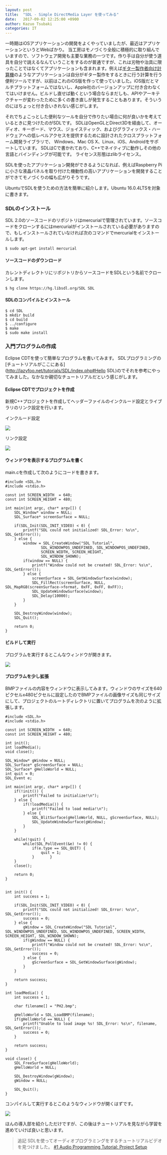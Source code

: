 ```yaml
---
layout: post
title:  "SDL - Simple DirectMedia Layer を使ってみる"
date:   2017-09-02 12:25:00 +0900
author: Kazuo Tsubaki
categories: IT
---
```

一時期はiOSアプリケーションの開発をよくやっていましたが、最近はアプリケーションというとWebばかり。
当工房はモノづくり全般に積極的に取り組んでいますので、ソフトウェア開発も主要な業務の一つです。作り手は自分が使う道具を自分で誂えるなんていうことをするのが普通ですが、これは刃物や治具に限ったことではなくてアプリケーションも含まれます。例えば[ギター製作者向け計算機](https://guitar-calc.herokuapp.com/)のようなアプリケーションは自分がギター製作をするときに行う計算を行う便利ツールですが、以前はこれのiOS版を作って使っていました。iOS版だとマルチプラットフォームではないし、Apple社のバージョンアップに付き合わなくてはいけません。ビルドし直せば動くという場合ならまだしも、APIやアーキテクチャーが変わったために多くの書き直しが発生することもあります。そういうのにはちょっと付き合いきれない感じがします。

それでちょこっとした便利なツールを自分で作りたい場合に何が良いかを考えているときに見つけたのがSDLです。
SDLはOpenGLとDirect3Dを経由して、オーディオ、キーボード、マウス、ジョイスティック、およびグラフィックス・ハードウェアへの低レベルアクセスを提供するために設計されたクロスプラットフォーム開発ライブラリで、
Windows、Mac OS X、Linux、iOS、Androidをサポートしています。
SDLはCで書かれており、C++でネイティブに動作しその他の言語とバインディングが可能です。
ライセンス形態はzlibライセンス。

SDLを使ったアプリケーション開発ができるようになれば、例えばRaspberry Piに小さな液晶パネルを取り付けた機動性の高いアプリケーションを開発することができてモノづくりの幅も広がりそうです。

UbuntuでSDLを使うための方法を簡単に紹介します。Ubuntu 16.0.4LTSを対象に書きます。


### SDLのインストール

SDL 2.0のソースコードのリポジトリはmercurialで管理されています。ソースコードをクローンするにはmercurialがインストールされている必要がありますので、もしインストールされていなければ次のコマンドでmercurialをインストールします。

	$ sudo apt-get install mercurial

#### ソースコードのダウンロード

カレントディレクトリにリポジトリからソースコードをSDLという名前でクローンします。

	$ hg clone https://hg.libsdl.org/SDL SDL

#### SDLのコンパイルとインストール

	$ cd SDL
	$ mkdir build
	$ cd build
	$ ../configure
	$ make
	$ sudo make install

### 入門プログラムの作成

Eclipse CDTを使って簡単なプログラムを書いてみます。
SDLプログラミングの[チュートリアルがここにある](http://lazyfoo.net/tutorials/SDL/index.php#Hello SDL)のでそれを参考にやってみました。なかなか親切なチュートリアルだという感じがします。

#### Eclipse CDTでプロジェクトを作成

新規C++プロジェクトを作成してヘッダーファイルのインクルード設定とライブラリのリンク設定を行います。

インクルード設定

![](/assets/post-images/include_setting.png)

リンク設定

![](/assets/post-images/link_setting.png)

#### ウィンドウを表示するプログラムを書く

main.cを作成して次のようにコードを書きます。

	#include <SDL.h>
	#include <stdio.h>

	const int SCREEN_WIDTH	= 640;
	const int SCREEN_HEIGHT	= 480;

	int main(int argc, char* argv[]) {
		SDL_Window* window = NULL;
		SDL_Surface* screenSurface = NULL;

		if(SDL_Init(SDL_INIT_VIDEO) < 0) {
			printf("SDL could not initialized! SDL_Error: %s\n", SDL_GetError());
		} else {
			window = SDL_CreateWindow("SDL Tutorial",
					SDL_WINDOWPOS_UNDEFINED, SDL_WINDOWPOS_UNDEFINED,
					SCREEN_WIDTH, SCREEN_HEIGHT,
					SDL_WINDOW_SHOWN);
			if(window == NULL) {
				printf("Window could not be created! SDL_Error: %s\n", SDL_GetError());
			} else {
				screenSurface = SDL_GetWindowSurface(window);
				SDL_FillRect(screenSurface, NULL, SDL_MapRGB(screenSurface->format, 0xFF, 0xFF, 0xFF));
				SDL_UpdateWindowSurface(window);
				SDL_Delay(10000);
			}
		}

		SDL_DestroyWindow(window);
		SDL_Quit();

		return 0;
	}


#### ビルドして実行

プログラムを実行するとこんなウィンドウが開きます。

![](/assets/post-images/my_first_window.png)

#### プログラムを少し拡張

BMPファイルの内容をウィンドウに表示してみます。ウィンドウのサイズを640ピクセルx480ピクセルに設定したのでBMPファイルの画像サイズも同じサイズにして、プロジェクトのルートディレクトリに置いてプログラムを次のように拡張します。

	#include <SDL.h>
	#include <stdio.h>

	const int SCREEN_WIDTH	= 640;
	const int SCREEN_HEIGHT	= 480;

	int init();
	int loadMedia();
	void close();

	SDL_Window* gWindow = NULL;
	SDL_Surface* gScreenSurface = NULL;
	SDL_Surface* gHelloWorld = NULL;
	int quit = 0;
	SDL_Event e;

	int main(int argc, char* argv[]) {
		if(!init()) {
			printf("Failed to initialize!\n");
		} else {
			if(!loadMedia()) {
				printf("Failed to load media!\n");
			} else {
				SDL_BlitSurface(gHelloWorld, NULL, gScreenSurface, NULL);
				SDL_UpdateWindowSurface(gWindow);
			}
		}

		while(!quit) {
			while(SDL_PollEvent(&e) != 0) {
				if(e.type == SDL_QUIT) {
					quit = 1;
				}		}
		}
		close();

		return 0;
	}


	int init() {
		int success = 1;

		if(SDL_Init(SDL_INIT_VIDEO) < 0) {
			printf("SDL could not initialized! SDL_Error: %s\n", SDL_GetError());
			success = 0;
		} else {
			gWindow = SDL_CreateWindow("SDL Tutorial", SDL_WINDOWPOS_UNDEFINED, SDL_WINDOWPOS_UNDEFINED, SCREEN_WIDTH, SCREEN_HEIGHT, SDL_WINDOW_SHOWN);
			if(gWindow == NULL) {
				printf("Window could not be created! SDL_Error: %s\n", SDL_GetError());
				success = 0;
			} else {
				gScreenSurface = SDL_GetWindowSurface(gWindow);
			}
		}

		return success;
	}

	int loadMedia() {
		int success = 1;

		char filename[] = "PH2.bmp";

		gHelloWorld = SDL_LoadBMP(filename);
		if(gHelloWorld == NULL) {
			printf("Unable to load image %s! SDL_Error: %s\n", filename, SDL_GetError());
			success = 0;
		}

		return success;
	}

	void close() {
		SDL_FreeSurface(gHelloWorld);
		gHelloWorld = NULL;

		SDL_DestroyWindow(gWindow);
		gWindow = NULL;

		SDL_Quit();
	}

コンパイルして実行するとこのようなウィンドウが開くはずです。

![](/assets/post-images/my_second_window.png)



ほんの導入部を紹介しただけですが、この後はチュートリアルを見ながら学習を進めていけば良いと思います。

>追記
>SDLを使ってオーディオプログラミングをするチュートリアルビデオを見つけました。
>[#1 Audio Programming Tutorial: Project Setup](https://youtu.be/P7lzXavDZ7g)
